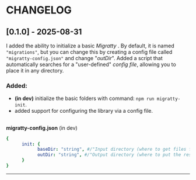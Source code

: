 # CHANGELOG

## [0.1.0] - 2025-08-31

I added the ability to initialize a basic _Migratty_ . By default, it is named `"migrations"`, but you can change this by creating a config file called `"migratty-config.json"` and change "_outDir_". Added a script that automatically searches for a "user-defined" _config file_, allowing you to place it in any directory.

### Added:

- **(in dev)** initialize the basic folders with command: `npm run migratty-init`.
- added support for configuring the library via a config file.

##

**migratty-config.json** (in dev)

```yaml
{
      init: {
            baseDir: "string", #/"Input directory (where to get files from)"
            outDir: "string", #/"Output directory (where to put the result)"
      }
}
```

<hr>
